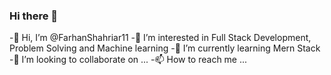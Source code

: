 ### Hi there 👋
-👋 Hi, I’m @FarhanShahriar11
-👀 I’m interested in Full Stack Development, Problem Solving and Machine learning
-🌱 I’m currently learning Mern Stack
-💞️ I’m looking to collaborate on ...
-📫 How to reach me ...
